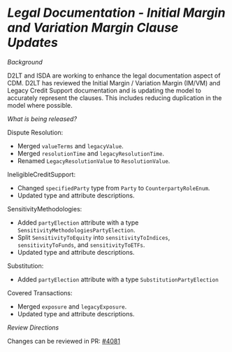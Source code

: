 # *Legal Documentation - Initial Margin and Variation Margin Clause Updates*

_Background_

D2LT and ISDA are working to enhance the legal documentation aspect of CDM. D2LT has reviewed the Initial Margin / Variation Margin (IM/VM) and Legacy Credit Support documentation and is updating the model to accurately represent the clauses. This includes reducing duplication in the model where possible.

_What is being released?_

Dispute Resolution: 
- Merged `valueTerms` and `legacyValue`.
- Merged `resolutionTime` and `legacyResolutionTime`.
- Renamed `LegacyResolutionValue` to `ResolutionValue`.

IneligibleCreditSupport: 
- Changed `specifiedParty` type from `Party` to `CounterpartyRoleEnum`.
- Updated type and attribute descriptions.

SensitivityMethodologies: 
- Added `partyElection` attribute with a type `SensitivityMethodologiesPartyElection`.
- Split `SensitivityToEquity` into `sensitivityToIndices`, `sensitivityToFunds`, and `sensitivityToETFs`.
- Updated type and attribute descriptions.

Substitution:
- Added `partyElection` attribute with a type `SubstitutionPartyElection`

Covered Transactions: 
- Merged `exposure` and `legacyExposure`.
- Updated type and attribute descriptions.

_Review Directions_

Changes can be reviewed in PR: [#4081](https://github.com/finos/common-domain-model/pull/4081)
